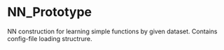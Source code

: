# NN_Prototype
NN construction for learning simple functions by given dataset. Contains config-file loading structrure.
